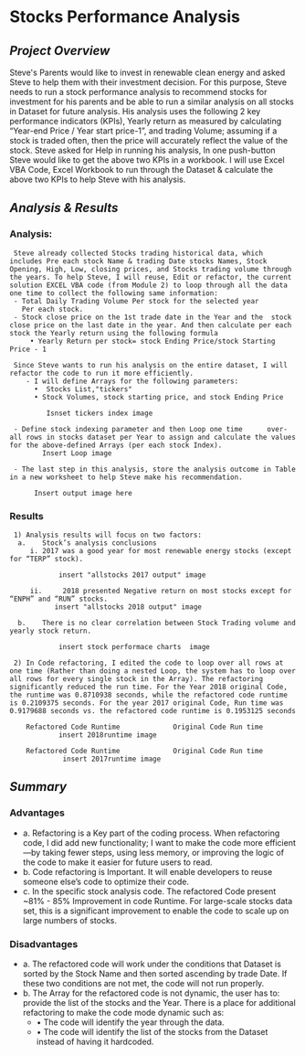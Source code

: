 # **Stocks Performance Analysis**

## *Project Overview*
   Steve's Parents would like to invest in renewable clean energy and asked Steve to help them with their investment decision. For this purpose, Steve needs to run a stock performance analysis to recommend stocks for investment for his parents and be able to run a similar analysis on all stocks in Dataset for future analysis. His analysis uses the following 2 key performance indicators (KPIs), Yearly return as measured by calculating “Year-end Price / Year start price-1”, and trading Volume; assuming if a stock is traded often, then the price will accurately reflect the value of the stock. Steve asked for Help in running his analysis, In one push-button Steve would like to get the above two KPIs in a workbook. I will use Excel VBA Code, Excel Workbook to run through the Dataset & calculate the above two KPIs to help Steve with his analysis. 


## *Analysis & Results*
   ### Analysis:
     Steve already collected Stocks trading historical data, which includes Pre each stock Name & trading Date stocks Names, Stock Opening, High, Low, closing prices, and Stocks trading volume through the years. To help Steve, I will reuse, Edit or refactor, the current solution EXCEL VBA code (from Module 2) to loop through all the data one time to collect the following same information:
     - Total Daily Trading Volume Per stock for the selected year
       Per each stock.
     - Stock close price on the 1st trade date in the Year and the  stock close price on the last date in the year. And then calculate per each stock the Yearly return using the following formula
         • Yearly Return per stock= stock Ending Price/stock Starting Price - 1
    
     Since Steve wants to run his analysis on the entire dataset, I will refactor the code to run it more efficiently. 
        - I will define Arrays for the following parameters:
          •  Stocks List,"tickers"
          •	Stock Volumes, stock starting price, and stock Ending Price 

             Isnset tickers index image 

     - Define stock indexing parameter and then Loop one time      over-all rows in stocks dataset per Year to assign and calculate the values for the above-defined Arrays (per each stock Index).
            Insert Loop image   

     - The last step in this analysis, store the analysis outcome in Table in a new worksheet to help Steve make his recommendation.

          Insert output image here 

   ### Results
     1) Analysis results will focus on two factors:
      a.	Stock’s analysis conclusions
         i.	2017 was a good year for most renewable energy stocks (except for “TERP” stock).

                insert "allstocks 2017 output" image

         ii.	 2018 presented Negative return on most stocks except for “ENPH” and “RUN” stocks. 
               insert "allstocks 2018 output" image
 
      b.	There is no clear correlation between Stock Trading volume and yearly stock return.
            
                insert stock performace charts  image
 
     2)	In Code refactoring, I edited the code to loop over all rows at one time (Rather than doing a nested Loop, the system has to loop over all rows for every single stock in the Array). The refactoring significantly reduced the run time. For the Year 2018 original Code, the runtime was 0.8710938 seconds, while the refactored code runtime is 0.2109375 seconds. For the year 2017 original Code, Run time was 0.9179688 seconds vs. the refactored code runtime is 0.1953125 seconds

        Refactored Code Runtime 			Original Code Run time 
                insert 2018runtime image
                   
        Refactored Code Runtime 			Original Code Run time 
                 insert 2017runtime image

                 
## *Summary*
### Advantages
-   a. Refactoring is a Key part of the coding process. When refactoring code, I did add new functionality; I want to make the code more efficient—by taking fewer steps, using less memory, or improving the logic of the code to make it easier for future users to read.
-   b. Code refactoring is Important. It will enable developers to reuse someone else’s code to optimize their code.
-   c. In the specific stock analysis code. The refactored Code present ~81% - 85% Improvement in code Runtime. For large-scale stocks data set, this is a significant improvement to enable the code to scale up on large numbers of stocks.

### Disadvantages

-   a. The refactored code will work under the conditions that Dataset is sorted by the Stock Name and then sorted ascending by trade Date. If these two conditions are not met, the code will not run properly.
- b. The Array for the refactored code is not dynamic, the user has to: provide the list of the stocks and the Year. There is a place for additional refactoring to make the code mode dynamic such as:
    - •	The code will identify the year through the data.
    - •	The code will identify the list of the stocks from the Dataset instead of having it hardcoded. 